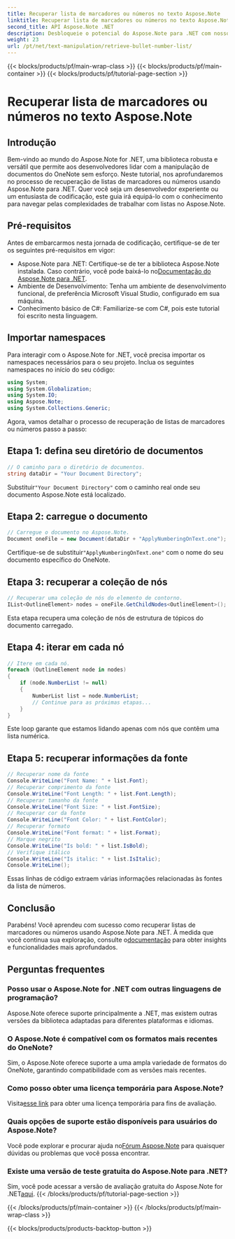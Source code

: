 ```yaml
---
title: Recuperar lista de marcadores ou números no texto Aspose.Note
linktitle: Recuperar lista de marcadores ou números no texto Aspose.Note
second_title: API Aspose.Note .NET
description: Desbloqueie o potencial do Aspose.Note para .NET com nosso guia passo a passo sobre como recuperar listas de marcadores ou números. Eleve suas habilidades de manipulação de documentos do OneNote!
weight: 23
url: /pt/net/text-manipulation/retrieve-bullet-number-list/
---
```


{{< blocks/products/pf/main-wrap-class >}}
{{< blocks/products/pf/main-container >}}
{{< blocks/products/pf/tutorial-page-section >}}

# Recuperar lista de marcadores ou números no texto Aspose.Note

## Introdução
Bem-vindo ao mundo do Aspose.Note for .NET, uma biblioteca robusta e versátil que permite aos desenvolvedores lidar com a manipulação de documentos do OneNote sem esforço. Neste tutorial, nos aprofundaremos no processo de recuperação de listas de marcadores ou números usando Aspose.Note para .NET. Quer você seja um desenvolvedor experiente ou um entusiasta de codificação, este guia irá equipá-lo com o conhecimento para navegar pelas complexidades de trabalhar com listas no Aspose.Note.
## Pré-requisitos
Antes de embarcarmos nesta jornada de codificação, certifique-se de ter os seguintes pré-requisitos em vigor:
-  Aspose.Note para .NET: Certifique-se de ter a biblioteca Aspose.Note instalada. Caso contrário, você pode baixá-lo no[Documentação do Aspose.Note para .NET](https://reference.aspose.com/note/net/).
- Ambiente de Desenvolvimento: Tenha um ambiente de desenvolvimento funcional, de preferência Microsoft Visual Studio, configurado em sua máquina.
- Conhecimento básico de C#: Familiarize-se com C#, pois este tutorial foi escrito nesta linguagem.
## Importar namespaces
Para interagir com o Aspose.Note for .NET, você precisa importar os namespaces necessários para o seu projeto. Inclua os seguintes namespaces no início do seu código:
```csharp
using System;
using System.Globalization;
using System.IO;
using Aspose.Note;
using System.Collections.Generic;
```
Agora, vamos detalhar o processo de recuperação de listas de marcadores ou números passo a passo:
## Etapa 1: defina seu diretório de documentos
```csharp
// O caminho para o diretório de documentos.
string dataDir = "Your Document Directory";
```
 Substituir`"Your Document Directory"` com o caminho real onde seu documento Aspose.Note está localizado.
## Etapa 2: carregue o documento
```csharp
// Carregue o documento no Aspose.Note.
Document oneFile = new Document(dataDir + "ApplyNumberingOnText.one");
```
 Certifique-se de substituir`"ApplyNumberingOnText.one"` com o nome do seu documento específico do OneNote.
## Etapa 3: recuperar a coleção de nós
```csharp
// Recuperar uma coleção de nós do elemento de contorno.
IList<OutlineElement> nodes = oneFile.GetChildNodes<OutlineElement>();
```
Esta etapa recupera uma coleção de nós de estrutura de tópicos do documento carregado.
## Etapa 4: iterar em cada nó
```csharp
// Itere em cada nó.
foreach (OutlineElement node in nodes)
{
    if (node.NumberList != null)
    {
        NumberList list = node.NumberList;
        // Continue para as próximas etapas...
    }
}
```
Este loop garante que estamos lidando apenas com nós que contêm uma lista numérica.
## Etapa 5: recuperar informações da fonte
```csharp
// Recuperar nome da fonte
Console.WriteLine("Font Name: " + list.Font);
// Recuperar comprimento da fonte
Console.WriteLine("Font Length: " + list.Font.Length);
// Recuperar tamanho da fonte
Console.WriteLine("Font Size: " + list.FontSize);
// Recuperar cor da fonte
Console.WriteLine("Font Color: " + list.FontColor);
// Recuperar formato
Console.WriteLine("Font format: " + list.Format);
// Marque negrito
Console.WriteLine("Is bold: " + list.IsBold);
// Verifique itálico
Console.WriteLine("Is italic: " + list.IsItalic);
Console.WriteLine();
```
Essas linhas de código extraem várias informações relacionadas às fontes da lista de números.
## Conclusão
 Parabéns! Você aprendeu com sucesso como recuperar listas de marcadores ou números usando Aspose.Note para .NET. À medida que você continua sua exploração, consulte o[documentação](https://reference.aspose.com/note/net/) para obter insights e funcionalidades mais aprofundados.
## Perguntas frequentes
### Posso usar o Aspose.Note for .NET com outras linguagens de programação?
Aspose.Note oferece suporte principalmente a .NET, mas existem outras versões da biblioteca adaptadas para diferentes plataformas e idiomas.
### O Aspose.Note é compatível com os formatos mais recentes do OneNote?
Sim, o Aspose.Note oferece suporte a uma ampla variedade de formatos do OneNote, garantindo compatibilidade com as versões mais recentes.
### Como posso obter uma licença temporária para Aspose.Note?
 Visita[esse link](https://purchase.aspose.com/temporary-license/) para obter uma licença temporária para fins de avaliação.
### Quais opções de suporte estão disponíveis para usuários do Aspose.Note?
Você pode explorar e procurar ajuda no[Fórum Aspose.Note](https://forum.aspose.com/c/note/28) para quaisquer dúvidas ou problemas que você possa encontrar.
### Existe uma versão de teste gratuita do Aspose.Note para .NET?
 Sim, você pode acessar a versão de avaliação gratuita do Aspose.Note for .NET[aqui](https://releases.aspose.com/).
{{< /blocks/products/pf/tutorial-page-section >}}

{{< /blocks/products/pf/main-container >}}
{{< /blocks/products/pf/main-wrap-class >}}

{{< blocks/products/products-backtop-button >}}
